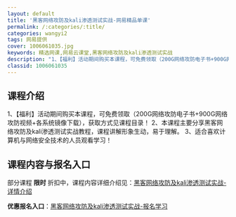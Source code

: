 ```yaml
---
layout: default
title: '黑客网络攻防及kali渗透测试实战-网易精品单课'
permalink: /:categories/:title/
categories: wangyi2
tags: 网易提供
cover: 1006061035.jpg
keywords: 精选网课,网易云课堂,黑客网络攻防及kali渗透测试实战
description: "1、【福利】活动期间购买本课程，可免费领取（200G网络攻防电子书+900G网络攻防视频+各系统镜像下载），获取方式见课程目录！2、本课程主要分享黑客网络攻防及kali渗透测试实战教程，课程"
classid: 1006061035
---
```


## 课程介绍

1、【福利】活动期间购买本课程，可免费领取（200G网络攻防电子书+900G网络攻防视频+各系统镜像下载），获取方式见课程目录！
2、本课程主要分享黑客网络攻防及kali渗透测试实战教程，课程讲解形象生动，易于理解。
3、适合喜欢计算机与网络安全技术的人员观看学习！

## 课程内容与报名入口

部分课程 **限时** 折扣中，课程内容详细介绍见：[黑客网络攻防及kali渗透测试实战-详情介绍](https://study.163.com/course/introduction/1006061035.htm?share=1&shareId=1025206652&utm_campaign=share&utm_medium=iphoneShare&utm_source=&utm_u=1025206652)

**优惠报名入口**：[黑客网络攻防及kali渗透测试实战-报名学习](https://study.163.com/course/introduction/1006061035.htm?share=1&shareId=1025206652&utm_campaign=share&utm_medium=iphoneShare&utm_source=&utm_u=1025206652)

